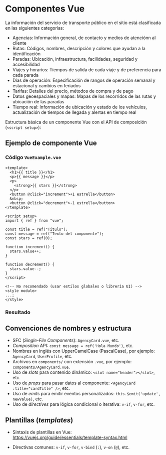 # Componentes Vue

La información del servicio de transporte público en el sitio está clasificada en las siguientes categorías:

- Agencias: Información general, de contacto y medios de atenciónn al cliente
- Rutas: Códigos, nombres, descripción y colores que ayudan a la identificación
- Paradas: Ubicación, infraestructura, facilidades, seguridad y accesibilidad
- Viajes y horarios: Tiempos de salida de cada viaje y de preferencia para cada parada
- Días de operación: Especificación de rangos de operación semanal y estacional y cambios en feriados
- Tarifas: Detalles del precio, métodos de compra y de pago
- Datos geoespaciales y mapas: Mapas de los recorridos de las rutas y ubicación de las paradas
- Tiempo real: Información de ubicación y estado de los vehículos, actualización de tiempos de llegada y alertas en tiempo real

Estructura básica de un componente Vue con el API de composición (`<script setup>`):

## Ejemplo de componente Vue

### Código `VueExample.vue`

```vue
<template>
  <h1>{{ title }}</h1>
  <p>{{ message }}</p>
  <p>
    <strong>{{ stars }}</strong>
  </p>
  <button @click="increment">+1 estrella</button>
  &nbsp;
  <button @click="decrement">-1 estrella</button>
</template>

<script setup>
import { ref } from "vue";

const title = ref("Título");
const message = ref("Texto del componente");
const stars = ref(0);

function increment() {
  stars.value++;
}

function decrement() {
  stars.value--;
}
</script>

<!-- No recomendado (usar estilos globales o librería UI) -->
<style module>
...;
</style>
```

### Resultado

<script setup>
import VueExample from '../../.vitepress/components/VueExample.vue'
</script>

<VueExample />

## Convenciones de nombres y estructura

- SFC (_Single-File Components_): `AgencyCard.vue`, etc.
- _Composition_ API: `const message = ref('Hola Mundo')`, etc.
- Nombres en inglés con UpperCamelCase (PascalCase), por ejemplo: `AgencyCard`, `UserProfile`, etc.
- Archivos en `components/` con extensión `.vue`, por ejemplo: `components/AgencyCard.vue`.
- Uso de _slots_ para contenido dinámico: `<slot name="header"></slot>`, etc.
- Uso de _props_ para pasar datos al componente: `<AgencyCard :title="cardTitle" />`, etc.
- Uso de _emits_ para emitir eventos personalizados: `this.$emit('update', newValue)`, etc.
- Uso de _directives_ para lógica condicional o iterativa: `v-if`, `v-for`, etc.

## Plantillas (_templates_)

- Sintaxis de plantillas en Vue: https://vuejs.org/guide/essentials/template-syntax.html

- Directivas comunes: `v-if`, `v-for`, `v-bind` (`:`), `v-on` (`@`), etc.
